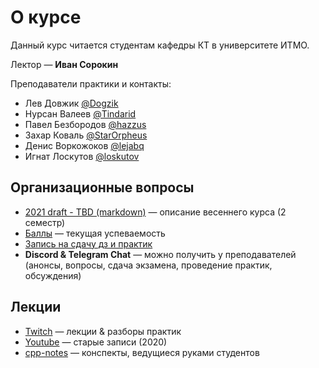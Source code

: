 # О курсе
Данный курс читается студентам кафедры КТ в университете ИТМО.

Лектор —  __Иван Сорокин__

Преподаватели практики и контакты:
* Лев Довжик [@Dogzik](https://t.me/Dogzik)
* Нурсан Валеев [@Tindarid](https://t.me/Tindarid)
* Павел Безбородов [@hazzus](https://t.me/hazzus)
* Захар Коваль [@StarOrpheus](https://t.me/StarOrpheus)
* Денис Воркожоков [@lejabq](https://t.me/lejabq)
* Игнат Лоскутов [@loskutov](https://t.me/loskutov)

## Организационные вопросы
* [2021 draft - TBD (markdown)](http://sorokin.github.io/cpp-course/) —  описание весеннего курса (2 семестр)
* [Баллы](https://docs.google.com/spreadsheets/d/12jj_c9I0ADXCCwSTWByGx7-pwjFqnlYGnp-YIvD_Seo/edit?usp=sharing) —  текущая успеваемость
* [Запись на сдачу дз и практик](https://docs.google.com/forms/d/1_79JLnb7BUuAGS8LtoCIfLYfABh9bIVnc1g0xWV16zg)
* __Discord & Telegram Chat__ —  можно получить у преподавателей (анонсы, вопросы, сдача экзамена, проведение практик, обсуждения)

## Лекции
* [Twitch](https://www.twitch.tv/sorokin_ivan) — лекции & разборы практик
* [Youtube](https://www.youtube.com/playlist?list=PLd7QXkfmSY7ZESrq5BWw4xJrG5CeTkRwJ) — старые записи (2020)
* [cpp-notes](https://lejabque.github.io/cpp-notes) — конспекты, ведущиеся руками студентов
